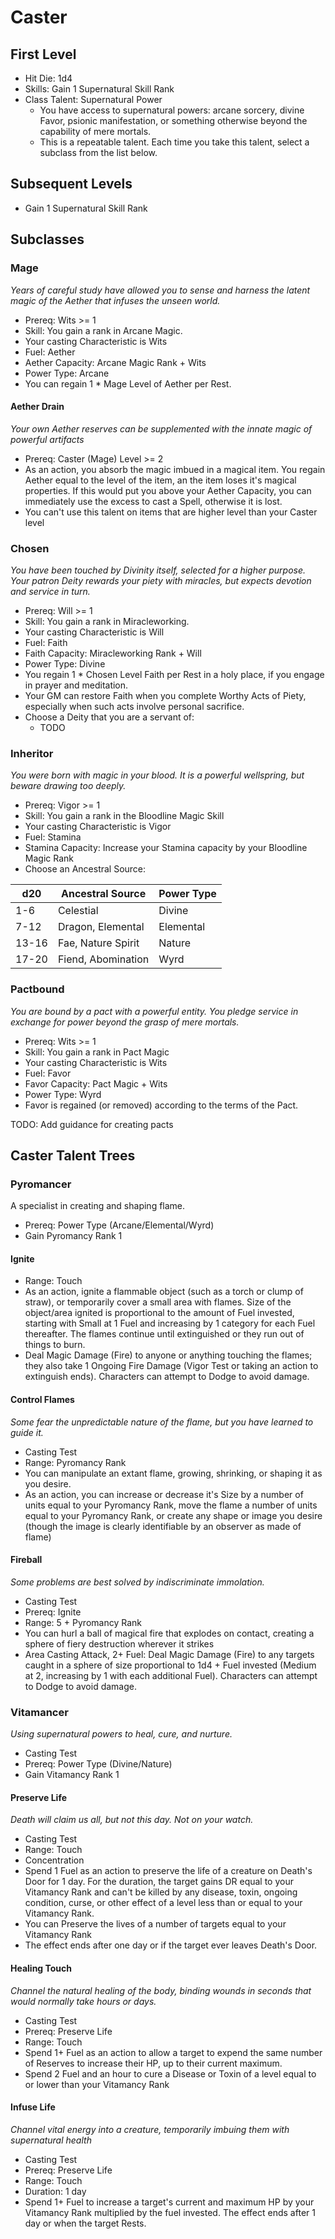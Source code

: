 # Caster

## First Level

* Hit Die: 1d4
* Skills: Gain 1 Supernatural Skill Rank
* Class Talent: Supernatural Power
	* You have access to supernatural powers: arcane sorcery, divine Favor, psionic manifestation, or something otherwise beyond the capability of mere mortals.
	* This is a repeatable talent. Each time you take this talent, select a subclass from the list below.

## Subsequent Levels

* Gain 1 Supernatural Skill Rank

## Subclasses

### Mage

_Years of careful study have allowed you to sense and harness the latent magic of the Aether that infuses the unseen world._

* Prereq: Wits >= 1
* Skill: You gain a rank in Arcane Magic.
* Your casting Characteristic is Wits
* Fuel: Aether
* Aether Capacity: Arcane Magic Rank + Wits
* Power Type: Arcane
* You can regain 1 * Mage Level of Aether per Rest.

#### Aether Drain

_Your own Aether reserves can be supplemented with the innate magic of powerful artifacts_

* Prereq: Caster (Mage) Level >= 2
* As an action, you absorb the magic imbued in a magical item. You regain Aether equal to the level of the item, an the item loses it's magical properties. If this would put you above your Aether Capacity, you can immediately use the excess to cast a Spell, otherwise it is lost.
* You can't use this talent on items that are higher level than your Caster level

### Chosen

_You have been touched by Divinity itself, selected for a higher purpose. Your patron Deity rewards your piety with miracles, but expects devotion and service in turn._

* Prereq: Will >= 1
* Skill: You gain a rank in Miracleworking.
* Your casting Characteristic is Will
* Fuel: Faith
* Faith Capacity: Miracleworking Rank + Will
* Power Type: Divine
* You regain 1 * Chosen Level Faith per Rest in a holy place, if you engage in prayer and meditation.
* Your GM can restore Faith when you complete Worthy Acts of Piety, especially when such acts involve personal sacrifice.
* Choose a Deity that you are a servant of:
	* TODO

### Inheritor

_You were born with magic in your blood. It is a powerful wellspring, but beware drawing too deeply._

* Prereq: Vigor >= 1
* Skill: You gain a rank in the Bloodline Magic Skill
* Your casting Characteristic is Vigor
* Fuel: Stamina
* Stamina Capacity: Increase your Stamina capacity by your Bloodline Magic Rank
* Choose an Ancestral Source:

| d20   | Ancestral Source   | Power Type |
| ----- | ------------------ | ---------- |
| 1-6   | Celestial          | Divine     |
| 7-12  | Dragon, Elemental  | Elemental  |
| 13-16 | Fae, Nature Spirit | Nature     |
| 17-20 | Fiend, Abomination | Wyrd       |

### Pactbound

_You are bound by a pact with a powerful entity. You pledge service in exchange for power beyond the grasp of mere mortals._

* Prereq: Wits >= 1
* Skill: You gain a rank in Pact Magic
* Your casting Characteristic is Wits
* Fuel: Favor
* Favor Capacity: Pact Magic + Wits
* Power Type: Wyrd
* Favor is regained (or removed) according to the terms of the Pact.

TODO: Add guidance for creating pacts

## Caster Talent Trees

### Pyromancer

A specialist in creating and shaping flame.

* Prereq: Power Type (Arcane/Elemental/Wyrd)
* Gain Pyromancy Rank 1

#### Ignite

* Range: Touch
* As an action, ignite a flammable object (such as a torch or clump of straw), or temporarily cover a small area with flames. Size of the object/area ignited is proportional to the amount of Fuel invested, starting with Small at 1 Fuel and increasing by 1 category for each Fuel thereafter. The flames continue until extinguished or they run out of things to burn.
* Deal Magic Damage (Fire) to anyone or anything touching the flames; they also take 1 Ongoing Fire Damage (Vigor Test or taking an action to extinguish ends). Characters can attempt to Dodge to avoid damage.

#### Control Flames

_Some fear the unpredictable nature of the flame, but you have learned to guide it._

* Casting Test
* Range: Pyromancy Rank
* You can manipulate an extant flame, growing, shrinking, or shaping it as you desire.
* As an action, you can increase or decrease it's Size by a number of units equal to your Pyromancy Rank, move the flame a number of units equal to your Pyromancy Rank, or create any shape or image you desire (though the image is clearly identifiable by an observer as made of flame)

#### Fireball

_Some problems are best solved by indiscriminate immolation._

* Casting Test
* Prereq: Ignite
* Range: 5 + Pyromancy Rank
* You can hurl a ball of magical fire that explodes on contact, creating a sphere of fiery destruction wherever it strikes
* Area Casting Attack, 2+ Fuel: Deal Magic Damage (Fire) to any targets caught in a sphere of size proportional to 1d4 + Fuel invested (Medium at 2, increasing by 1 with each additional Fuel). Characters can attempt to Dodge to avoid damage.

### Vitamancer

_Using supernatural powers to heal, cure, and nurture._

* Casting Test
* Prereq: Power Type (Divine/Nature)
* Gain Vitamancy Rank 1

#### Preserve Life

_Death will claim us all, but not this day. Not on your watch._

* Casting Test
* Range: Touch
* Concentration
* Spend 1 Fuel as an action to preserve the life of a creature on Death's Door for 1 day. For the duration, the target gains DR equal to your Vitamancy Rank and can't be killed by any disease, toxin, ongoing condition, curse, or other effect of a level less than or equal to your Vitamancy Rank.
* You can Preserve the lives of a number of targets equal to your Vitamancy Rank
* The effect ends after one day or if the target ever leaves Death's Door.

#### Healing Touch

_Channel the natural healing of the body, binding wounds in seconds that would normally take hours or days._

* Casting Test
* Prereq: Preserve Life
* Range: Touch
* Spend 1+ Fuel as an action to allow a target to expend the same number of Reserves to increase their HP, up to their current maximum.
* Spend 2 Fuel and an hour to cure a Disease or Toxin of a level equal to or lower than your Vitamancy Rank

#### Infuse Life

_Channel vital energy into a creature, temporarily imbuing them with supernatural health_

* Casting Test
* Prereq: Preserve Life
* Range: Touch
* Duration: 1 day
* Spend 1+ Fuel to increase a target's current and maximum HP by your Vitamancy Rank multiplied by the fuel invested. The effect ends after 1 day or when the target Rests.
